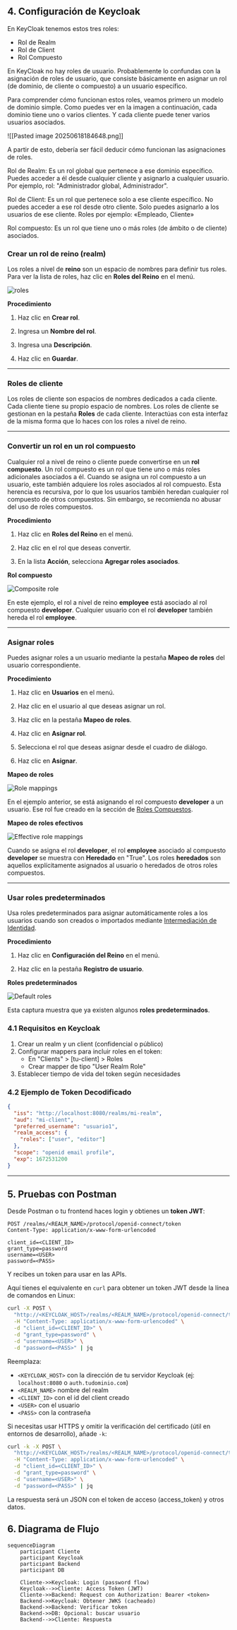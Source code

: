 ## **4. Configuración de Keycloak**

En KeyCloak tenemos estos tres roles:

- Rol de Realm
- Rol de Client
- Rol Compuesto

En KeyCloak no hay roles de usuario. Probablemente lo confundas con la asignación de roles de usuario, que consiste básicamente en asignar un rol (de dominio, de cliente o compuesto) a un usuario específico.

Para comprender cómo funcionan estos roles, veamos primero un modelo de dominio simple. Como puedes ver en la imagen a continuación, cada dominio tiene uno o varios clientes. Y cada cliente puede tener varios usuarios asociados.

![[Pasted image 20250618184648.png]]

A partir de esto, debería ser fácil deducir cómo funcionan las asignaciones de roles.

Rol de Realm: Es un rol global que pertenece a ese dominio específico. Puedes acceder a él desde cualquier cliente y asignarlo a cualquier usuario. Por ejemplo, rol: "Administrador global, Administrador".

Rol de Client: Es un rol que pertenece solo a ese cliente específico. No puedes acceder a ese rol desde otro cliente. Solo puedes asignarlo a los usuarios de ese cliente. Roles por ejemplo: «Empleado, Cliente»

Rol compuesto: Es un rol que tiene uno o más roles (de ámbito o de cliente) asociados.


### Crear un rol de reino (realm)

Los roles a nivel de **reino** son un espacio de nombres para definir tus roles. Para ver la lista de roles, haz clic en **Roles del Reino** en el menú.

![roles](https://www.keycloak.org/docs/latest/server_admin/images/roles.png)

**Procedimiento**

1. Haz clic en **Crear rol**.
    
2. Ingresa un **Nombre del rol**.
    
3. Ingresa una **Descripción**.
    
4. Haz clic en **Guardar**.
    

---

### Roles de cliente

Los roles de cliente son espacios de nombres dedicados a cada cliente. Cada cliente tiene su propio espacio de nombres. Los roles de cliente se gestionan en la pestaña **Roles** de cada cliente. Interactúas con esta interfaz de la misma forma que lo haces con los roles a nivel de reino.

---

### Convertir un rol en un rol compuesto

Cualquier rol a nivel de reino o cliente puede convertirse en un **rol compuesto**. Un rol compuesto es un rol que tiene uno o más roles adicionales asociados a él. Cuando se asigna un rol compuesto a un usuario, este también adquiere los roles asociados al rol compuesto. Esta herencia es recursiva, por lo que los usuarios también heredan cualquier rol compuesto de otros compuestos. Sin embargo, se recomienda no abusar del uso de roles compuestos.

**Procedimiento**

1. Haz clic en **Roles del Reino** en el menú.
    
2. Haz clic en el rol que deseas convertir.
    
3. En la lista **Acción**, selecciona **Agregar roles asociados**.
    

**Rol compuesto**

![Composite role](https://www.keycloak.org/docs/latest/server_admin/images/composite-role.png)


En este ejemplo, el rol a nivel de reino **employee** está asociado al rol compuesto **developer**. Cualquier usuario con el rol **developer** también hereda el rol **employee**.


---

### Asignar roles

Puedes asignar roles a un usuario mediante la pestaña **Mapeo de roles** del usuario correspondiente.

**Procedimiento**

1. Haz clic en **Usuarios** en el menú.
    
2. Haz clic en el usuario al que deseas asignar un rol.
    
3. Haz clic en la pestaña **Mapeo de roles**.
    
4. Haz clic en **Asignar rol**.
    
5. Selecciona el rol que deseas asignar desde el cuadro de diálogo.
    
6. Haz clic en **Asignar**.
    

**Mapeo de roles**

![Role mappings](https://www.keycloak.org/docs/latest/server_admin/images/user-role-mappings.png)

En el ejemplo anterior, se está asignando el rol compuesto **developer** a un usuario. Ese rol fue creado en la sección de [Roles Compuestos](https://www.keycloak.org/docs/latest/server_admin/#_composite-roles).

**Mapeo de roles efectivos**

![Effective role mappings](https://www.keycloak.org/docs/latest/server_admin/images/effective-role-mappings.png)

Cuando se asigna el rol **developer**, el rol **employee** asociado al compuesto **developer** se muestra con **Heredado** en "True". Los roles **heredados** son aquellos explícitamente asignados al usuario o heredados de otros roles compuestos.

---

### Usar roles predeterminados

Usa roles predeterminados para asignar automáticamente roles a los usuarios cuando son creados o importados mediante [Intermediación de Identidad](https://www.keycloak.org/docs/latest/server_admin/#_identity_broker).

**Procedimiento**

1. Haz clic en **Configuración del Reino** en el menú.
    
2. Haz clic en la pestaña **Registro de usuario**.
    

**Roles predeterminados**

![Default roles](https://www.keycloak.org/docs/latest/server_admin/images/default-roles.png)

Esta captura muestra que ya existen algunos **roles predeterminados**.


### **4.1 Requisitos en Keycloak**
1. Crear un realm y un client (confidencial o público)
2. Configurar mappers para incluir roles en el token:
   - En "Clients" > [tu-client] > Roles
   - Crear mapper de tipo "User Realm Role"
3. Establecer tiempo de vida del token según necesidades

### **4.2 Ejemplo de Token Decodificado**
```json
{
  "iss": "http://localhost:8080/realms/mi-realm",
  "aud": "mi-client",
  "preferred_username": "usuario1",
  "realm_access": {
    "roles": ["user", "editor"]
  },
  "scope": "openid email profile",
  "exp": 1672531200
}
```

---

## **5. Pruebas con Postman**


Desde Postman o tu frontend haces login y obtienes un **token JWT**:

```http
POST /realms/<REALM_NAME>/protocol/openid-connect/token
Content-Type: application/x-www-form-urlencoded

client_id=<CLIENT_ID>
grant_type=password
username=<USER>
password=<PASS>
```

Y recibes un token para usar en las APIs.

Aquí tienes el equivalente en `curl` para obtener un token JWT desde la línea de comandos en Linux:

```bash
curl -X POST \
  "http://<KEYCLOAK_HOST>/realms/<REALM_NAME>/protocol/openid-connect/token" \
  -H "Content-Type: application/x-www-form-urlencoded" \
  -d "client_id=<CLIENT_ID>" \
  -d "grant_type=password" \
  -d "username=<USER>" \
  -d "password=<PASS>" | jq
```

Reemplaza:
- `<KEYCLOAK_HOST>` con la dirección de tu servidor Keycloak (ej: `localhost:8080` o `auth.tudominio.com`)
- `<REALM_NAME>` nombre del realm
- `<CLIENT_ID>` con el id del client creado
- `<USER>` con el usuario 
- `<PASS>` con la contraseña

Si necesitas usar HTTPS y omitir la verificación del certificado (útil en entornos de desarrollo), añade `-k`:

```bash
curl -k -X POST \
  "http://<KEYCLOAK_HOST>/realms/<REALM_NAME>/protocol/openid-connect/token" \
  -H "Content-Type: application/x-www-form-urlencoded" \
  -d "client_id=<CLIENT_ID>" \
  -d "grant_type=password" \
  -d "username=<USER>" \
  -d "password=<PASS>" | jq
```

La respuesta será un JSON con el token de acceso (access_token) y otros datos.
## **6. Diagrama de Flujo**

```mermaid
sequenceDiagram
    participant Cliente
    participant Keycloak
    participant Backend
    participant DB

    Cliente->>Keycloak: Login (password flow)
    Keycloak-->>Cliente: Access Token (JWT)
    Cliente->>Backend: Request con Authorization: Bearer <token>
    Backend->>Keycloak: Obtener JWKS (cacheado)
    Backend->>Backend: Verificar token
    Backend->>DB: Opcional: buscar usuario
    Backend-->>Cliente: Respuesta
```

